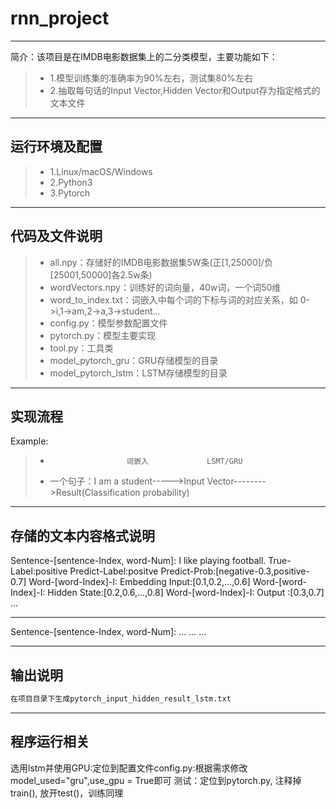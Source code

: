 # rnn_project

------

简介：该项目是在IMDB电影数据集上的二分类模型，主要功能如下：

> * 1.模型训练集的准确率为90%左右，测试集80%左右
> * 2.抽取每句话的Input Vector,Hidden Vector和Output存为指定格式的文本文件

------

## 运行环境及配置
> * 1.Linux/macOS/Windows
> * 2.Python3
> * 3.Pytorch

------

## 代码及文件说明
> * all.npy：存储好的IMDB电影数据集5W条(正[1,25000]/负[25001,50000]各2.5w条)
> * wordVectors.npy：训练好的词向量，40w词，一个词50维
> * word_to_index.txt：词嵌入中每个词的下标与词的对应关系，如 0->i,1->am,2->a,3->student...
> * config.py：模型参数配置文件
> * pytorch.py：模型主要实现
> * tool.py：工具类
> * model_pytorch_gru：GRU存储模型的目录
> * model_pytorch_lstm：LSTM存储模型的目录


------

## 实现流程
Example:
> *                      词嵌入             LSMT/GRU
> * 一个句子：I am a student----->Input Vector-------->Result(Classification probability)

------

## 存储的文本内容格式说明

Sentence-[sentence-Index, word-Num]: I like playing football.
True-Label:positive
Predict-Label:positve
Predict-Prob:[negative-0.3,positive-0.7]
Word-[word-Index]-I: Embedding Input:[0.1,0.2,...,0.6]
Word-[word-Index]-I: Hidden State:[0.2,0.6,...,0.8]
Word-[word-Index]-I: Output :[0.3,0.7]
...

******************************************************************
Sentence-[sentence-Index, word-Num]:
...
...
...

------

## 输出说明
```python
在项目目录下生成pytorch_input_hidden_result_lstm.txt
```
------

## 程序运行相关
选用lstm并使用GPU:定位到配置文件config.py:根据需求修改model_used="gru",use_gpu = True即可
测试：定位到pytorch.py, 注释掉train(), 放开test()，训练同理


